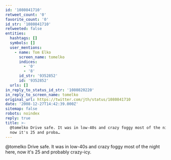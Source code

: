 ```yaml
---
id: '1080841710'
retweet_count: '0'
favorite_count: '0'
id_str: '1080841710'
retweeted: false
entities:
  hashtags: []
  symbols: []
  user_mentions:
    - name: Tom Elko
      screen_name: tomelko
      indices:
        - '0'
        - '8'
      id_str: '9352852'
      id: '9352852'
  urls: []
in_reply_to_status_id_str: '1080820220'
in_reply_to_screen_name: tomelko
original_url: https://twitter.com/jth/status/1080841710
date: '2008-12-27T14:42:39.000Z'
sitemap: false
robots: noindex
reply: true
title: >-
  @tomelko Drive safe. It was in low-40s and crazy foggy most of the night here,
  now it's 25 and proba…
---
```


@tomelko Drive safe. It was in low-40s and crazy foggy most of the night here, now it's 25 and probably crazy-icy.